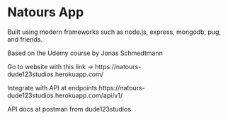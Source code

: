 # Natours App

Built using modern frameworks such as node.js, express, mongodb, pug, and friends.

Based on the Udemy course by Jonas Schmedtmann

<p>Go to website with this link -> https://natours-dude123studios.herokuapp.com/ </p>
<p>Integrate with API at endpoints https://natours-dude123studios.herokuapp.com/api/v1/ </p>
<p>API docs at postman from dude123studios</p>
